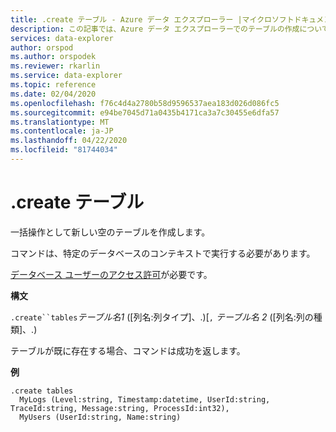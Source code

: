 ```yaml
---
title: .create テーブル - Azure データ エクスプローラー |マイクロソフトドキュメント
description: この記事では、Azure データ エクスプローラーでのテーブルの作成について説明します。
services: data-explorer
author: orspod
ms.author: orspodek
ms.reviewer: rkarlin
ms.service: data-explorer
ms.topic: reference
ms.date: 02/04/2020
ms.openlocfilehash: f76c4d4a2780b58d9596537aea183d026d086fc5
ms.sourcegitcommit: e94be7045d71a0435b4171ca3a7c30455e6dfa57
ms.translationtype: MT
ms.contentlocale: ja-JP
ms.lasthandoff: 04/22/2020
ms.locfileid: "81744034"
---
```

# <a name="create-tables"></a>.create テーブル

一括操作として新しい空のテーブルを作成します。

コマンドは、特定のデータベースのコンテキストで実行する必要があります。

[データベース ユーザーのアクセス許可](../management/access-control/role-based-authorization.md)が必要です。

**構文**

`.create``tables`*テーブル名1* ([列名:列タイプ]、.)[`,` *テーブル名 2* ([列名:列の種類]、.)

テーブルが既に存在する場合、コマンドは成功を返します。
 
**例** 

```kusto
.create tables 
  MyLogs (Level:string, Timestamp:datetime, UserId:string, TraceId:string, Message:string, ProcessId:int32),
  MyUsers (UserId:string, Name:string)
```
